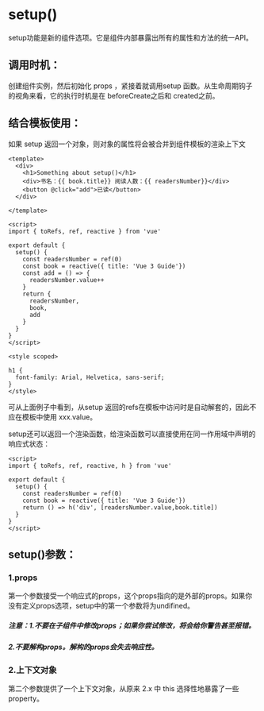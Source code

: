 # setup\(\)

setup功能是新的组件选项。它是组件内部暴露出所有的属性和方法的统一API。

## 调用时机：

创建组件实例，然后初始化 props ，紧接着就调用setup 函数。从生命周期钩子的视角来看，它的执行时机是在 beforeCreate之后和 created之前。

## 结合模板使用：

如果 setup 返回一个对象，则对象的属性将会被合并到组件模板的渲染上下文

```
<template>
  <div>
    <h1>Something about setup()</h1>
    <div>书名：{{ book.title}} 阅读人数：{{ readersNumber}}</div>
    <button @click="add">已读</button>
  </div>

</template>

<script>
import { toRefs, ref, reactive } from 'vue'

export default {
  setup() {
    const readersNumber = ref(0)
    const book = reactive({ title: 'Vue 3 Guide'})
    const add = () => {
      readersNumber.value++
    }
    return {
      readersNumber,
      book,
      add
    }
  }
}
</script>

<style scoped>

h1 {
  font-family: Arial, Helvetica, sans-serif;
}
</style>
```

可从上面例子中看到，从setup 返回的refs在模板中访问时是自动解套的，因此不应在模板中使用 xxx.value。

setup还可以返回一个渲染函数，给渲染函数可以直接使用在同一作用域中声明的响应式状态：

```
<script>
import { toRefs, ref, reactive, h } from 'vue'

export default {
  setup() {
    const readersNumber = ref(0)
    const book = reactive({ title: 'Vue 3 Guide'})
    return () => h('div', [readersNumber.value,book.title])
  }
}
</script>
```

## setup\(\)参数：

### 1.**props**

第一个参数接受一个响应式的props，这个props指向的是外部的props。如果你没有定义props选项，setup中的第一个参数将为undifined。

##### 注意：1.不要在子组件中修改props；如果你尝试修改，将会给你警告甚至报错。

##### 2.不要解构props。解构的props会失去响应性。

### 2.**上下文对象**

第二个参数提供了一个上下文对象，从原来 2.x 中 this 选择性地暴露了一些 property。

